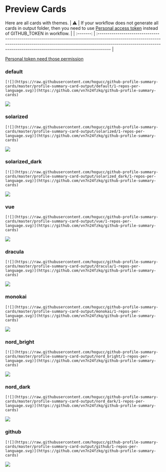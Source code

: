
# Preview Cards

Here are all cards with themes.
| :warning: | If your workflow does not generate all cards in output folder, then you need to use [Personal access token](https://docs.github.com/en/actions/configuring-and-managing-workflows/creating-and-storing-encrypted-secrets) instead of GITHUB_TOKEN in workflow. |
| :-------: | :------------------------------------------------------------------------------------------------------------------------------------------------------------------------------------------------------------------------------------------------ |

[Personal token need those permission](https://github.com/vn7n24fzkq/github-profile-summary-cards/wiki/Personal-access-token-permissions)


### default


```
[![](https://raw.githubusercontent.com/hogucc/github-profile-summary-cards/master/profile-summary-card-output/default/1-repos-per-language.svg)](https://github.com/vn7n24fzkq/github-profile-summary-cards)
```
![](https://raw.githubusercontent.com/hogucc/github-profile-summary-cards/master/profile-summary-card-output/default/1-repos-per-language.svg)


### solarized


```
[![](https://raw.githubusercontent.com/hogucc/github-profile-summary-cards/master/profile-summary-card-output/solarized/1-repos-per-language.svg)](https://github.com/vn7n24fzkq/github-profile-summary-cards)
```
![](https://raw.githubusercontent.com/hogucc/github-profile-summary-cards/master/profile-summary-card-output/solarized/1-repos-per-language.svg)


### solarized_dark


```
[![](https://raw.githubusercontent.com/hogucc/github-profile-summary-cards/master/profile-summary-card-output/solarized_dark/1-repos-per-language.svg)](https://github.com/vn7n24fzkq/github-profile-summary-cards)
```
![](https://raw.githubusercontent.com/hogucc/github-profile-summary-cards/master/profile-summary-card-output/solarized_dark/1-repos-per-language.svg)


### vue


```
[![](https://raw.githubusercontent.com/hogucc/github-profile-summary-cards/master/profile-summary-card-output/vue/1-repos-per-language.svg)](https://github.com/vn7n24fzkq/github-profile-summary-cards)
```
![](https://raw.githubusercontent.com/hogucc/github-profile-summary-cards/master/profile-summary-card-output/vue/1-repos-per-language.svg)


### dracula


```
[![](https://raw.githubusercontent.com/hogucc/github-profile-summary-cards/master/profile-summary-card-output/dracula/1-repos-per-language.svg)](https://github.com/vn7n24fzkq/github-profile-summary-cards)
```
![](https://raw.githubusercontent.com/hogucc/github-profile-summary-cards/master/profile-summary-card-output/dracula/1-repos-per-language.svg)


### monokai


```
[![](https://raw.githubusercontent.com/hogucc/github-profile-summary-cards/master/profile-summary-card-output/monokai/1-repos-per-language.svg)](https://github.com/vn7n24fzkq/github-profile-summary-cards)
```
![](https://raw.githubusercontent.com/hogucc/github-profile-summary-cards/master/profile-summary-card-output/monokai/1-repos-per-language.svg)


### nord_bright


```
[![](https://raw.githubusercontent.com/hogucc/github-profile-summary-cards/master/profile-summary-card-output/nord_bright/1-repos-per-language.svg)](https://github.com/vn7n24fzkq/github-profile-summary-cards)
```
![](https://raw.githubusercontent.com/hogucc/github-profile-summary-cards/master/profile-summary-card-output/nord_bright/1-repos-per-language.svg)


### nord_dark


```
[![](https://raw.githubusercontent.com/hogucc/github-profile-summary-cards/master/profile-summary-card-output/nord_dark/1-repos-per-language.svg)](https://github.com/vn7n24fzkq/github-profile-summary-cards)
```
![](https://raw.githubusercontent.com/hogucc/github-profile-summary-cards/master/profile-summary-card-output/nord_dark/1-repos-per-language.svg)


### github


```
[![](https://raw.githubusercontent.com/hogucc/github-profile-summary-cards/master/profile-summary-card-output/github/1-repos-per-language.svg)](https://github.com/vn7n24fzkq/github-profile-summary-cards)
```
![](https://raw.githubusercontent.com/hogucc/github-profile-summary-cards/master/profile-summary-card-output/github/1-repos-per-language.svg)

